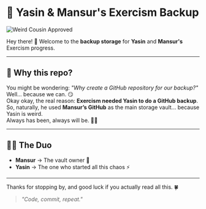 # 🚀 Yasin & Mansur's Exercism Backup  

![Weird Cousin Approved](https://img.shields.io/badge/Weird_Cousin-Approved-✅-blueviolet?style=for-the-badge)  

Hey there! 👋 Welcome to the **backup storage** for **Yasin** and **Mansur's** Exercism progress.  

---

## 💾 Why this repo?  
You might be wondering: *"Why create a GitHub repository for our backup?"*  
Well… because we can. 😏  
Okay okay, the real reason: **Exercism needed Yasin to do a GitHub backup**.  
So, naturally, he used **Mansur’s GitHub** as the main storage vault... because Yasin is weird.  
Always has been, always will be. 🤷‍♂️  

---

## 🧑‍💻 The Duo
- **Mansur** → The vault owner 🔑  
- **Yasin** → The one who started all this chaos ⚡  

---

Thanks for stopping by, and good luck if you actually read all this. 🍀  

> *"Code, commit, repeat."*
